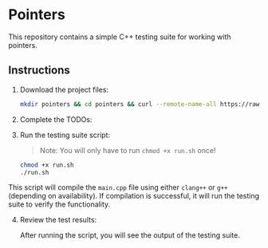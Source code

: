 # Pointers

This repository contains a simple C++ testing suite for working with pointers. 

## Instructions

1. Download the project files:

   ```bash
   mkdir pointers && cd pointers && curl --remote-name-all https://raw.githubusercontent.com/ashleyc417/si/main/cpsc121/pointers/{main.cpp,run.sh,README.md} 
   ```

2. Complete the TODOs:

3. Run the testing suite script:

   > Note: You will only have to run `chmod +x run.sh` once!

   ```bash
   chmod +x run.sh
   ./run.sh
   ```

This script will compile the `main.cpp` file using either `clang++` or `g++` (depending on availability). If compilation is successful, it will run the testing suite to verify the functionality.

4. Review the test results:

   After running the script, you will see the output of the testing suite.
